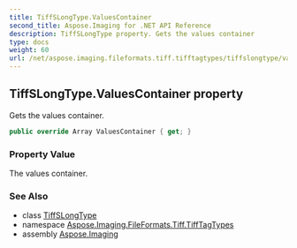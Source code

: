 ```yaml
---
title: TiffSLongType.ValuesContainer
second_title: Aspose.Imaging for .NET API Reference
description: TiffSLongType property. Gets the values container
type: docs
weight: 60
url: /net/aspose.imaging.fileformats.tiff.tifftagtypes/tiffslongtype/valuescontainer/
---
```

## TiffSLongType.ValuesContainer property

Gets the values container.

```csharp
public override Array ValuesContainer { get; }
```

### Property Value

The values container.

### See Also

* class [TiffSLongType](../)
* namespace [Aspose.Imaging.FileFormats.Tiff.TiffTagTypes](../../tiffslongtype/)
* assembly [Aspose.Imaging](../../../)


